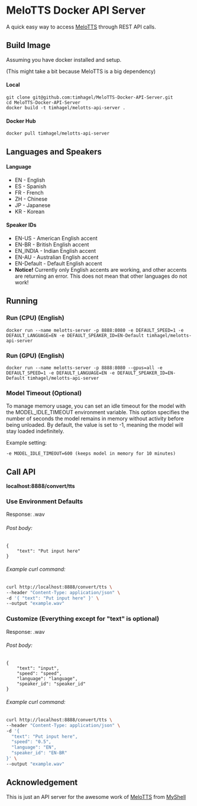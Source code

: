 # MeloTTS Docker API Server

A quick easy way to access [MeloTTS](https://github.com/myshell-ai/MeloTTS) through REST API calls.

## Build Image
Assuming you have docker installed and setup.

(This might take a bit because MeloTTS is a big dependency)
#### Local

    git clone git@github.com:timhagel/MeloTTS-Docker-API-Server.git
    cd MeloTTS-Docker-API-Server
    docker build -t timhagel/melotts-api-server .

#### Docker Hub

    docker pull timhagel/melotts-api-server
    
## Languages and Speakers

#### Language

- EN - English
- ES - Spanish
- FR - French
- ZH - Chinese
- JP - Japanese
- KR - Korean

#### Speaker IDs

- EN-US - American English accent
- EN-BR - British English accent
- EN_INDIA - Indian English accent
- EN-AU - Australian English accent
- EN-Default - Default English accent
- **Notice!** Currently only English accents are working, and other accents are returning an error. This does not mean that other languages do not work!

## Running

### Run (CPU) (English)

    docker run --name melotts-server -p 8888:8080 -e DEFAULT_SPEED=1 -e DEFAULT_LANGUAGE=EN -e DEFAULT_SPEAKER_ID=EN-Default timhagel/melotts-api-server

### Run (GPU) (English)
    
    docker run --name melotts-server -p 8888:8080 --gpus=all -e DEFAULT_SPEED=1 -e DEFAULT_LANGUAGE=EN -e DEFAULT_SPEAKER_ID=EN-Default timhagel/melotts-api-server

### Model Timeout (Optional)

To manage memory usage, you can set an idle timeout for the model with the MODEL_IDLE_TIMEOUT environment variable. This option specifies the number of seconds the model remains in memory without activity before being unloaded. By default, the value is set to -1, meaning the model will stay loaded indefinitely.  

Example setting:  
    
    -e MODEL_IDLE_TIMEOUT=600 (keeps model in memory for 10 minutes)

## Call API

**localhost:8888/convert/tts**

### Use Environment Defaults
Response: .wav

###### Post body:
```
{
    "text": "Put input here"
}
```

###### Example curl command:
```sh
curl http://localhost:8888/convert/tts \
--header "Content-Type: application/json" \
-d '{ "text": "Put input here" }' \
--output "example.wav"
```

### Customize (Everything except for "text" is optional)
Response: .wav

###### Post body:
```
{
    "text": "input",
    "speed": "speed",
    "language": "language",
    "speaker_id": "speaker_id"
}
```

###### Example curl command:
```sh
curl http://localhost:8888/convert/tts \
--header "Content-Type: application/json" \
-d '{
  "text": "Put input here",
  "speed": "0.5",
  "language": "EN",
  "speaker_id": "EN-BR"
}' \
--output "example.wav"
```

## Acknowledgement

This is just an API server for the awesome work of [MeloTTS](https://github.com/myshell-ai/MeloTTS) from [MyShell](https://github.com/myshell-ai)
